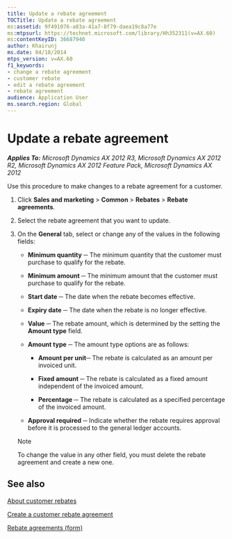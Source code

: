 ```yaml
---
title: Update a rebate agreement
TOCTitle: Update a rebate agreement
ms:assetid: 9f491076-a03a-41a7-8f79-daea19c8a77e
ms:mtpsurl: https://technet.microsoft.com/library/Hh352311(v=AX.60)
ms:contentKeyID: 36687940
author: Khairunj
ms.date: 04/18/2014
mtps_version: v=AX.60
f1_keywords:
- change a rebate agreement
- customer rebate
- edit a rebate agreement
- rebate agreement
audience: Application User
ms.search.region: Global
---
```


# Update a rebate agreement 


_**Applies To:** Microsoft Dynamics AX 2012 R3, Microsoft Dynamics AX 2012 R2, Microsoft Dynamics AX 2012 Feature Pack, Microsoft Dynamics AX 2012_

Use this procedure to make changes to a rebate agreement for a customer.

1.  Click **Sales and marketing** \> **Common** \> **Rebates** \> **Rebate agreements**.

2.  Select the rebate agreement that you want to update.

3.  On the **General** tab, select or change any of the values in the following fields:
    
      - **Minimum quantity** ─ The minimum quantity that the customer must purchase to qualify for the rebate.
    
      - **Minimum amount** ─ The minimum amount that the customer must purchase to qualify for the rebate.
    
      - **Start date** ─ The date when the rebate becomes effective.
    
      - **Expiry date** ─ The date when the rebate is no longer effective.
    
      - **Value** ─ The rebate amount, which is determined by the setting the **Amount type** field.
    
      - **Amount type** ─ The amount type options are as follows:
        
          - **Amount per unit**─ The rebate is calculated as an amount per invoiced unit.
        
          - **Fixed amount** ─ The rebate is calculated as a fixed amount independent of the invoiced amount.
        
          - **Percentage** ─ The rebate is calculated as a specified percentage of the invoiced amount.
    
      - **Approval required** ─ Indicate whether the rebate requires approval before it is processed to the general ledger accounts.
    

    > [!NOTE]
    > <P>To change the value in any other field, you must delete the rebate agreement and create a new one.</P>



## See also

[About customer rebates](about-customer-rebates.md)

[Create a customer rebate agreement](create-a-customer-rebate-agreement.md)

[Rebate agreements (form)](https://technet.microsoft.com/library/hh328681\(v=ax.60\))

  


